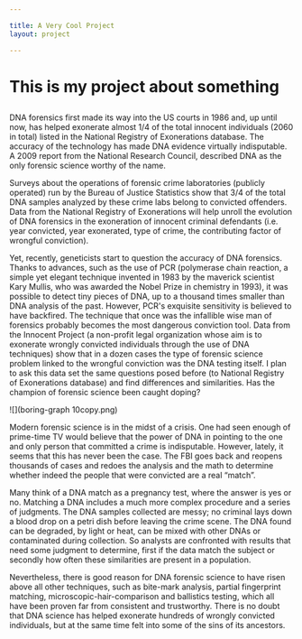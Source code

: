 ```yaml
---

title: A Very Cool Project
layout: project

---
```


# This is my project about something

## 

DNA forensics first made its way into the US courts in 1986 and, up until now, has helped exonerate almost 1/4 of the total innocent individuals (2060 in total) listed in the National Registry of Exonerations database. The accuracy of the technology has made DNA evidence virtually indisputable. A 2009 report from the National Research Council, described DNA as the only forensic science worthy of the name.

Surveys about the operations of forensic crime laboratories (publicly operated) run by the Bureau of Justice Statistics show that 3/4 of the total DNA samples analyzed by these crime labs belong to convicted offenders. Data from the National Registry of Exonerations will help unroll the evolution of DNA forensics in the exoneration of innocent criminal defendants (i.e. year convicted, year exonerated, type of crime, the contributing factor of wrongful conviction).

Yet, recently, geneticists start to question the accuracy of DNA forensics. Thanks to advances, such as the use of PCR (polymerase chain reaction, a simple yet elegant technique invented in 1983 by the maverick scientist Kary Mullis, who was awarded the Nobel Prize in chemistry in 1993), it was possible to detect tiny pieces of DNA, up to a thousand times smaller than DNA analysis of the past. However, PCR's exquisite sensitivity is believed to have backfired. The technique that once was the infallible wise man of forensics probably becomes the most dangerous conviction tool.
Data from the Innocent Project (a non-profit legal organization whose aim is to exonerate wrongly convicted individuals through the use of DNA techniques) show that in a dozen cases the type of forensic science problem linked to the wrongful conviction was the DNA testing itself. I plan to ask this data set the same questions posed before (to National Registry of Exonerations database) and find differences and similarities. Has the champion of forensic science been caught doping?

![](boring-graph 10copy.png)

Modern forensic science is in the midst of a crisis. One had seen enough of prime-time TV would believe that the power of DNA in pointing to the one and only person that committed a crime is indisputable. However, lately, it seems that this has never been the case. The FBI goes back and reopens thousands of cases and redoes the analysis and the math to determine whether indeed the people that were convicted are a real “match”.

Many think of a DNA match as a pregnancy test, where the answer is yes or no. Matching a DNA includes a much more complex procedure and a series of judgments. The DNA samples collected are messy; no criminal lays down a blood drop on a petri dish before leaving the crime scene. The DNA found can be degraded, by light or heat, can be mixed with other DNAs or contaminated during collection. So analysts are confronted with results that need some judgment to determine, first if the data match the subject or secondly how often these similarities are present in a population.

Nevertheless, there is good reason for DNA forensic science to have risen above all other techniques, such as bite-mark analysis, partial fingerprint matching, microscopic-hair-comparison and ballistics testing, which all have been proven far from consistent and trustworthy. There is no doubt that DNA science has helped exonerate hundreds of wrongly convicted individuals, but at the same time felt into some of the sins of its ancestors.